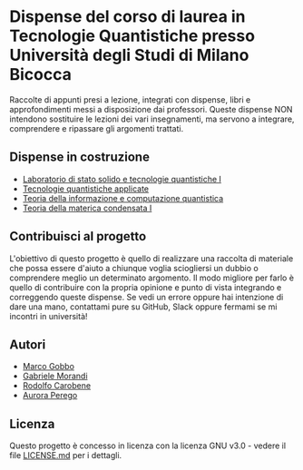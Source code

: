 # Dispense del corso di laurea in Tecnologie Quantistiche presso Università degli Studi di Milano Bicocca

Raccolte di appunti presi a lezione, integrati con dispense, libri e approfondimenti messi a disposizione dai professori. Queste dispense NON intendono sostituire le lezioni dei vari insegnamenti, ma servono a integrare, comprendere e ripassare gli argomenti trattati. 

## Dispense in costruzione

* [Laboratorio di stato solido e tecnologie quantistiche I](https://github.com/marcogobbo/tecnologie-quantistiche/tree/main/laboratorio-di-stato-solido-e-tecnologie-quantistiche-I)
* [Tecnologie quantistiche applicate](https://github.com/marcogobbo/tecnologie-quantistiche/tree/main/tecnologie-quantistiche-applicate)
* [Teoria della informazione e computazione quantistica](https://github.com/marcogobbo/tecnologie-quantistiche/tree/main/teoria-della-informazione-e-della-computazione-quantistica)
* [Teoria della materica condensata I](https://github.com/marcogobbo/tecnologie-quantistiche/tree/main/teoria-della-materia-condensata-I)


## Contribuisci al progetto

L'obiettivo di questo progetto è quello di realizzare una raccolta di materiale che possa essere d'aiuto a chiunque voglia sciogliersi un dubbio o comprendere meglio un determinato argomento. Il modo migliore per farlo è quello di contribuire con la propria opinione e punto di vista integrando e correggendo queste dispense. Se vedi un errore oppure hai intenzione di dare una mano, contattami pure su GitHub, Slack oppure fermami se mi incontri in università!

## Autori

* [Marco Gobbo](https://github.com/marcogobbo)
* [Gabriele Morandi](https://github.com/GabboM98)
* [Rodolfo Carobene](https://github.com/rodolfocarobene)
* [Aurora Perego](https://github.com/AuroraPerego)

## Licenza

Questo progetto è concesso in licenza con la licenza GNU v3.0 - vedere il file [LICENSE.md](https://github.com/marcogobbo/tecnologie-quantistiche/blob/main/LICENSE) per i dettagli.
